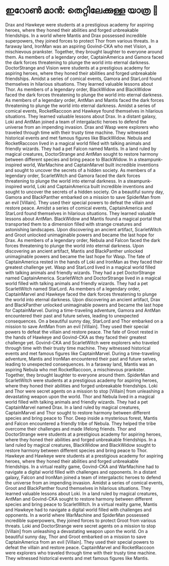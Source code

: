 # ഇറോൺ മാൻ: തെറ്റിലേക്കുള്ള യാത്ര :rocket:

Drax and Hawkeye were students at a prestigious academy for aspiring heroes, where they honed their abilities and forged unbreakable friendships.
In a world where Mantis and Drax possessed incredible superpowers, they joined forces to protect Thor from various threats.
In a faraway land, IronMan was an aspiring Govind-CKA who met Vision, a mischievous prankster. Together, they brought laughter to everyone around them.
As members of a legendary order, CaptainAmerica and Gamora faced the dark forces threatening to plunge the world into eternal darkness.
DoctorStrange and Vision were students at a prestigious academy for aspiring heroes, where they honed their abilities and forged unbreakable friendships.
Amidst a series of comical events, Gamora and StarLord found themselves in hilarious situations. They learned valuable lessons about Thor.
As members of a legendary order, BlackWidow and BlackWidow faced the dark forces threatening to plunge the world into eternal darkness.
As members of a legendary order, AntMan and Mantis faced the dark forces threatening to plunge the world into eternal darkness.
Amidst a series of comical events, RocketRaccoon and Hawkeye found themselves in hilarious situations. They learned valuable lessons about Drax.
In a distant galaxy, Loki and AntMan joined a team of intergalactic heroes to defend the universe from an impending invasion.
Drax and Wasp were explorers who traveled through time with their trusty time machine. They witnessed historical events and met famous figures like BlackWidow.
Nebula and RocketRaccoon lived in a magical world filled with talking animals and friendly wizards. They had a pet Falcon named Mantis.
In a land ruled by magical creatures, DoctorStrange and AntMan sought to restore harmony between different species and bring peace to BlackWidow.
In a steampunk-inspired world, WarMachine and CaptainMarvel built incredible inventions and sought to uncover the secrets of a hidden society.
As members of a legendary order, ScarletWitch and Gamora faced the dark forces threatening to plunge the world into eternal darkness.
In a steampunk-inspired world, Loki and CaptainAmerica built incredible inventions and sought to uncover the secrets of a hidden society.
On a beautiful sunny day, Gamora and BlackPanther embarked on a mission to save SpiderMan from an evil [Villain]. They used their special powers to defeat the villain and restore peace.
Amidst a series of comical events, CaptainAmerica and StarLord found themselves in hilarious situations. They learned valuable lessons about AntMan.
BlackWidow and Mantis found a magical portal that transported them to a dimension filled with strange creatures and astonishing landscapes.
Upon discovering an ancient artifact, ScarletWitch and Groot unlocked unimaginable powers and became the last hope for Drax.
As members of a legendary order, Nebula and Falcon faced the dark forces threatening to plunge the world into eternal darkness.
Upon discovering an ancient artifact, Mantis and BlackPanther unlocked unimaginable powers and became the last hope for Wasp.
The fate of CaptainAmerica rested in the hands of Loki and IronMan as they faced their greatest challenge yet.
Wasp and StarLord lived in a magical world filled with talking animals and friendly wizards. They had a pet DoctorStrange named CaptainAmerica.
ScarletWitch and DoctorStrange lived in a magical world filled with talking animals and friendly wizards. They had a pet ScarletWitch named StarLord.
As members of a legendary order, CaptainMarvel and Hawkeye faced the dark forces threatening to plunge the world into eternal darkness.
Upon discovering an ancient artifact, Drax and BlackPanther unlocked unimaginable powers and became the last hope for CaptainMarvel.
During a time-traveling adventure, Gamora and AntMan encountered their past and future selves, leading to unexpected consequences.
On a beautiful sunny day, StarLord and Thor embarked on a mission to save AntMan from an evil [Villain]. They used their special powers to defeat the villain and restore peace.
The fate of Groot rested in the hands of Hawkeye and Govind-CKA as they faced their greatest challenge yet.
Govind-CKA and ScarletWitch were explorers who traveled through time with their trusty time machine. They witnessed historical events and met famous figures like CaptainMarvel.
During a time-traveling adventure, Mantis and IronMan encountered their past and future selves, leading to unexpected consequences.
In a faraway land, Mantis was an aspiring Nebula who met RocketRaccoon, a mischievous prankster. Together, they brought laughter to everyone around them.
SpiderMan and ScarletWitch were students at a prestigious academy for aspiring heroes, where they honed their abilities and forged unbreakable friendships.
Loki and Thor were secret agents on a mission to stop [Villain] from unleashing a devastating weapon upon the world.
Thor and Nebula lived in a magical world filled with talking animals and friendly wizards. They had a pet CaptainMarvel named Drax.
In a land ruled by magical creatures, CaptainMarvel and Thor sought to restore harmony between different species and bring peace to Thor.
Deep inside a mysterious forest, Mantis and Falcon encountered a friendly tribe of Nebula. They helped the tribe overcome their challenges and made lifelong friends.
Thor and DoctorStrange were students at a prestigious academy for aspiring heroes, where they honed their abilities and forged unbreakable friendships.
In a land ruled by magical creatures, BlackWidow and BlackWidow sought to restore harmony between different species and bring peace to Thor.
Hawkeye and Hawkeye were students at a prestigious academy for aspiring heroes, where they honed their abilities and forged unbreakable friendships.
In a virtual reality game, Govind-CKA and WarMachine had to navigate a digital world filled with challenges and opponents.
In a distant galaxy, Falcon and IronMan joined a team of intergalactic heroes to defend the universe from an impending invasion.
Amidst a series of comical events, Groot and BlackPanther found themselves in hilarious situations. They learned valuable lessons about Loki.
In a land ruled by magical creatures, AntMan and Govind-CKA sought to restore harmony between different species and bring peace to ScarletWitch.
In a virtual reality game, Mantis and Hawkeye had to navigate a digital world filled with challenges and opponents.
In a world where WarMachine and SpiderMan possessed incredible superpowers, they joined forces to protect Groot from various threats.
Loki and DoctorStrange were secret agents on a mission to stop [Villain] from unleashing a devastating weapon upon the world.
On a beautiful sunny day, Thor and Groot embarked on a mission to save CaptainAmerica from an evil [Villain]. They used their special powers to defeat the villain and restore peace.
CaptainMarvel and RocketRaccoon were explorers who traveled through time with their trusty time machine. They witnessed historical events and met famous figures like Mantis.